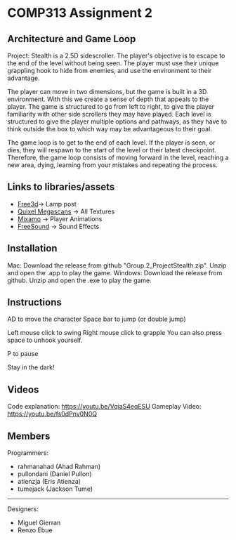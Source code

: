 # COMP313 Assignment 2

## Architecture and Game Loop
Project: Stealth is a 2.5D sidescroller. The player's objective is to escape to the end of the level without being seen. The player must use their unique grappling hook to hide from enemies, and use the environment to their advantage.

The player can move in two dimensions, but the game is built in a 3D environment. With this we create a sense of depth that appeals to the player. The game is structured to go from left to right, to give the player familiarity with other side scrollers they may have played. Each level is structured to give the player multiple options and pathways, as they have to think outside the box to which way may be advantageous to their goal.

The game loop is to get to the end of each level. If the player is seen, or dies, they will respawn to the start of the level or their latest checkpoint. Therefore, the game loop consists of moving forward in the level, reaching a new area, dying, learning from your mistakes and repeating the process.

## Links to libraries/assets
* [Free3d](www.free3d.com)-> Lamp post
* [Quixel Megascans](https://quixel.com/megascans/) -> All Textures
* [Mixamo](https://www.mixamo.com/#/) -> Player Animations
* [FreeSound](https://freesound.org/) -> Sound Effects

## Installation
Mac: Download the release from github "Group.2_ProjectStealth.zip". Unzip and open the .app to play the game.
Windows: Download the release from github. Unzip and open the .exe to play the game.
## Instructions
AD to move the character
Space bar to jump (or double jump)

Left mouse click to swing
Right mouse click to grapple
You can also press space to unhook yourself.

P to pause

Stay in the dark!

## Videos
Code explanation: https://youtu.be/VqiaS4eqESU
Gameplay Video: https://youtu.be/fs0dPnv0N0Q

## Members
Programmers:
* rahmanahad (Ahad Rahman)
* pullondani (Daniel Pullon)
* atienzja (Eris Atienza)
* tumejack (Jackson Tume)
-------
Designers:
* Miguel Gierran
* Renzo Ebue
